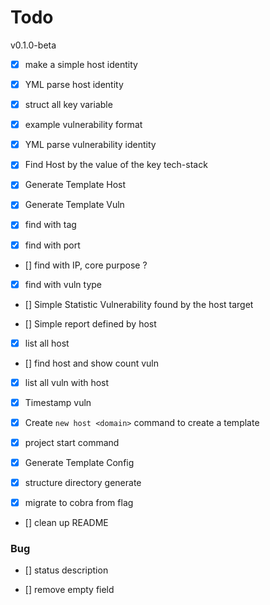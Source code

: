 # Todo

v0.1.0-beta

- [X] make a simple host identity

- [X] YML parse host identity

- [X] struct all key variable

- [X] example vulnerability format

- [X] YML parse vulnerability identity

- [X] Find Host by the value of the key tech-stack

- [X] Generate Template Host

- [X] Generate Template Vuln

- [X] find with tag

- [X] find with port

- [] find with IP, core purpose ?

- [X] find with vuln type

- [] Simple Statistic Vulnerability found by the host target

- [] Simple report defined by host

- [X] list all host

- [] find host and show count vuln

- [X] list all vuln with host

- [X] Timestamp vuln

- [X] Create `new host <domain>` command to create a template

- [X] project start command

- [X] Generate Template Config

- [X] structure directory generate

- [X] migrate to cobra from flag

- [] clean up README

### Bug

- [] status description

- [] remove empty field